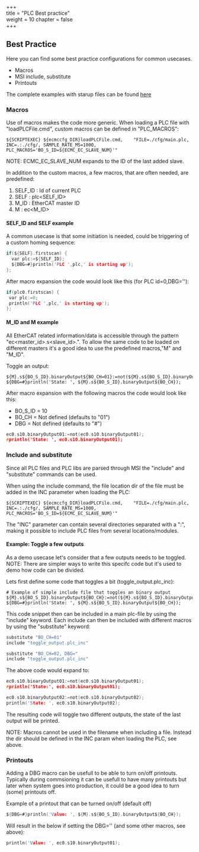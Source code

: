+++  
title = "PLC Best practice"   
weight = 10
chapter = false  
+++  

## Best Practice
Here you can find some best practice configurations for common usecases.
* Macros
* MSI include, substitute
* Printouts

The complete examples with starup files can be found [here](https://github.com/paulscherrerinstitute/ecmccfg/tree/master/examples/PSI/best_practice)

### Macros
Use of macros makes the code more generic. When loading a PLC file with "loadPLCFile.cmd", custom macros can be defined in "PLC\_MACROS":
```shell
${SCRIPTEXEC} ${ecmccfg_DIR}loadPLCFile.cmd,    "FILE=./cfg/main.plc, INC=.:./cfg/, SAMPLE_RATE_MS=1000, PLC_MACROS='BO_S_ID=${ECMC_EC_SLAVE_NUM}'"
```
NOTE: ECMC\_EC\_SLAVE\_NUM expands to the ID of the last added slave.

In addition to the custom macros, a few macros, that are often needed, are predefined:
1. SELF\_ID : Id of current PLC
2. SELF     : plc<SELF\_ID>
3. M\_ID    : EtherCAT master ID
4. M        : ec<M\_ID>

#### SELF_ID and SELF example
A common usecase is that some initiation is needed, could be triggering of a custom homing sequence:

```C
if(${SELF}.firstscan) {
  var plc:=${SELF_ID};
  ${DBG=#}println('PLC ',plc,' is starting up');
};

```
After macro expansion the code would look like this (for PLC id=0,DBG=''):
```C
if(plc0.firstscan) {
 var plc:=0;
 println('PLC ',plc,' is starting up');
};

```
#### M_ID and M example
All EtherCAT related information/data is accessible through the pattern "ec<master_id>.s<slave_id>.<name>".
To allow the same code to be loaded on different masters it's a good idea to use the predefined macros,"M" and "M_ID".

Toggle an output:
```shell
${M}.s${BO_S_ID}.binaryOutput${BO_CH=01}:=not(${M}.s${BO_S_ID}.binaryOutput${BO_CH=01});
${DBG=#}println('State: ', ${M}.s${BO_S_ID}.binaryOutput${BO_CH});
```
After macro expansion with the following macros the code would look like this:
* BO\_S\_ID = 10
* BO\_CH    = Not defined (defaults to "01")
* DBG       = Not defined (defaults to "#")
```c
ec0.s10.binaryOutput01:=not(ec0.s10.binaryOutput01);
#println('State: ', ec0.s10.binaryOutput01);
```

### Include and substitute
Since all PLC files and PLC libs are parsed through MSI the "include" and "substitute" commands can be used.

When using the include command, the file location dir of the file must be added in the INC parameter when loading the PLC:
```shell
${SCRIPTEXEC} ${ecmccfg_DIR}loadPLCFile.cmd,    "FILE=./cfg/main.plc, INC=.:./cfg/, SAMPLE_RATE_MS=1000, PLC_MACROS='BO_S_ID=${ECMC_EC_SLAVE_NUM}'"
```
The "INC" parameter can contain several directories separated with a ":", making it possible to include PLC files from several locations/modules.

#### Example: Toggle a few outputs 
As a demo usecase let's consider that a few outputs needs to be toggled.
NOTE: There are simpler ways to write this specifc code but it's used to demo how code can be divided.

Lets first define some code that toggles a bit (toggle\_output.plc\_inc):
```shell
# Example of simple include file that toggles an binary output
${M}.s${BO_S_ID}.binaryOutput${BO_CH}:=not(${M}.s${BO_S_ID}.binaryOutput${BO_CH});
${DBG=#}println('State: ', ${M}.s${BO_S_ID}.binaryOutput${BO_CH});

```
This code snippet then can be included in a main plc-file by using the "include" keyword.
Each include can then be included with different macros by using the "substitute" keyword:
```C
substitute "BO_CH=01"
include "toggle_output.plc_inc"

substitute "BO_CH=02, DBG="
include "toggle_output.plc_inc"
```
The above code would expand to:
```C
ec0.s10.binaryOutput01:=not(ec0.s10.binaryOutput01);
#println('State:', ec0.s10.binaryOutput01);

ec0.s10.binaryOutput02:=not(ec0.s10.binaryOutput02);
println('State: ', ec0.s10.binaryOutput02);
```
The resulting code will toggle two different outputs, the state of the last output will be printed.

NOTE: Macros cannot be used in the filename when including a file. Instead the dir should be defined in the INC param when loading the PLC, see above.

### Printouts
Adding a DBG macro can be usefull to be able to turn on/off printouts. Typically during commsioning it can be usefull to have many printouts but later when system goes into production, it could be a good idea to turn (some) printouts off.

Example of a printout that can be turned on/off (default off)
```C
${DBG=#}println('Value: ', ${M}.s${BO_S_ID}.binaryOutput${BO_CH});
```
Will result in the below if setting the DBG='' (and some other macros, see above):
```C
println('Value: ', ec0.s10.binaryOutput01);
```
